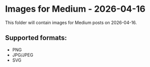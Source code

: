 # Images for Medium - 2026-04-16

This folder will contain images for Medium posts on 2026-04-16.

## Supported formats:
- PNG
- JPG/JPEG
- SVG
